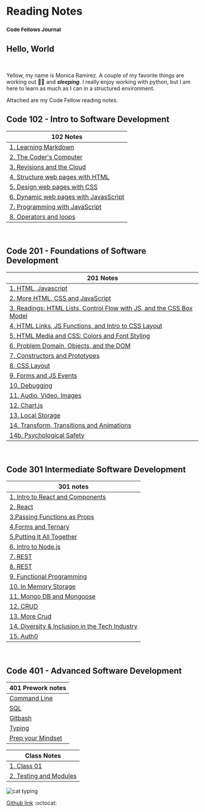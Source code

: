 # Reading Notes

### <sup> Code Fellows Journal</sup>

## Hello, World

&nbsp;

Yellow, my name is Monica Ramirez. A couple of my favorite things are working out :weight_lifting_woman: and **_sleeping_**.  I really enjoy working with python, but I am here to learn as much as I can in a structured environment.

Attached are my Code Fellow reading notes.
&nbsp;

## Code 102 - Intro to Software Development

|102 Notes|
| -------------- | 
| [1. Learning Markdown](class1notes.md) |
| [2. The Coder's Computer](class2notes.md) |
| [3. Revisions and the Cloud](class3notes.md) |
| [4. Structure web pages with HTML](class4notes.md) |
| [5. Design web pages with CSS](class5notes.md) |
| [6. Dynamic web pages with JavasScript](class6notes.md) |
| [7. Programming with JavaScript](class7notes.md) |
| [8. Operators and loops](class8notes.md) |

<br>

## Code 201 - Foundations of Software Development

| 201 Notes                                                                                |
|------------------------------------------------------------------------------------------|
| [1. HTML, Javascript](/201/class-01.md)                                                  |
| [2. More HTML, CSS and JavaScript](/201/class-02.md)                                     |
| [3. Readings: HTML Lists, Control Flow with JS, and the CSS Box Model](/201/class-03.md) |
| [4. HTML Links, JS Functions, and Intro to CSS Layout](/201/class-04.md)                 |
| [5. HTML Media and CSS: Colors and Font Styling](/201/class-05.md)                       |
| [6. Problem Domain, Objects, and the DOM](/201/class-06.md)                              |
| [7. Constructors and Prototypes](/201/class-07.md)                                       |
| [8. CSS Layout](/201/class-08.md)                                                        |
| [9. Forms and JS Events](/201/class-09.md)                                               |
| [10. Debugging](/201/class-10.md)                                                        |
| [11. Audio, Video, Images](/201/class-11.md)                                             |
| [12. Chart.js](/201/class-12.md)                                                         |
| [13. Local Storage](/201/class-13.md)                                                    |
| [14. Transform, Transitions and Animations](/201/class-14.md)                            |
| [14b. Psychological Safety](/201/class-14b.md)                                           |

<br>

## Code 301 Intermediate Software Development

|301 notes|
| -------------- |
|[1. Intro to React and Components](/301/class01.md)|
|[2. React](/301/class02.md)|
|[3.Passing Functions as Props](/301/class03.md)|
|[4.Forms and Ternary](/301/class04.md)|
|[5.Putting It All Together](/301/class05.md)|
|[6. Intro to Node.js](/301/class06.md)|
|[7. REST](/301/class07.md)|
|[8. REST](/301/class08.md)|
|[9. Functional Programming](/301/class09.md)|
|[10. In Memory Storage](/301/class10.md)|
|[11. Mongo DB and Mongoose](/301/class11.md)|
|[12. CRUD](/301/class12.md)|
|[13. More Crud](/301/class13.md)|
|[14. Diversity & Inclusion in the Tech Industry](/301/class14.md)|
|[15. Auth0](/301/class15.md)|

<br>

## Code 401 - Advanced Software Development

|401 Prework notes|
| -------------- |
|[Command Line](/401/command-line.md)|
|[SQL](/401/sql.md)|
|[Gitbash](/401/gitbash.md)|
|[Typing](/401/typing.md)|
|[Prep your Mindset](/401/emoint.md)|

| Class Notes                   |
|-------------------------------|
| [1. Class 01](/401/class1.md) |
| [2.  Testing and Modules](/401/class2.md)         |                             


![cat typing](https://media1.giphy.com/media/f6hnhHkks8bk4jwjh3/giphy.gif?cid=6c09b952cf0a8d140fce78848474bf1625a4595ef3674684&rid=giphy.gif&ct=s)

[Github link](https://github.com/mramirez92)
  :octocat:
